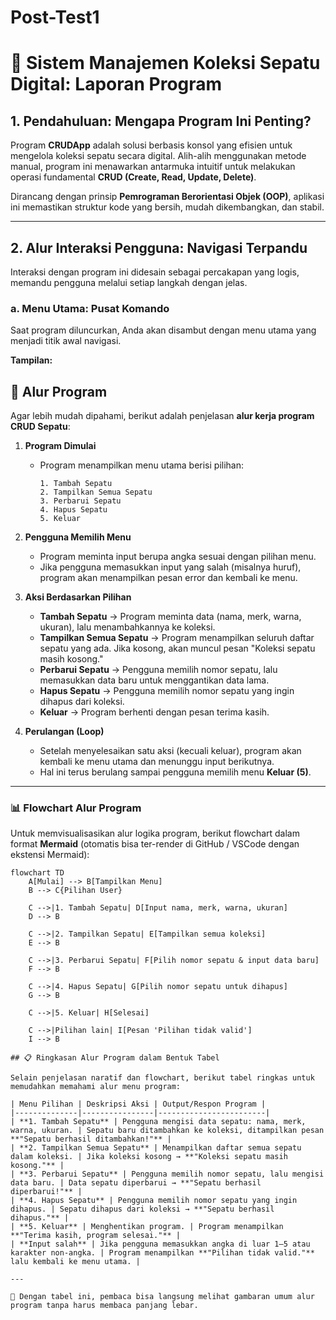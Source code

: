 # Post-Test1
# 👟 **Sistem Manajemen Koleksi Sepatu Digital: Laporan Program**

## 1. Pendahuluan: Mengapa Program Ini Penting?

Program **CRUDApp** adalah solusi berbasis konsol yang efisien untuk mengelola koleksi sepatu secara digital. Alih-alih menggunakan metode manual, program ini menawarkan antarmuka intuitif untuk melakukan operasi fundamental **CRUD (Create, Read, Update, Delete)**.

Dirancang dengan prinsip **Pemrograman Berorientasi Objek (OOP)**, aplikasi ini memastikan struktur kode yang bersih, mudah dikembangkan, dan stabil.

---

## 2. Alur Interaksi Pengguna: Navigasi Terpandu

Interaksi dengan program ini didesain sebagai percakapan yang logis, memandu pengguna melalui setiap langkah dengan jelas.

### **a. Menu Utama: Pusat Komando**

Saat program diluncurkan, Anda akan disambut dengan menu utama yang menjadi titik awal navigasi.

**Tampilan:**

## 🔄 Alur Program  

Agar lebih mudah dipahami, berikut adalah penjelasan **alur kerja program CRUD Sepatu**:  

1. **Program Dimulai**  
   - Program menampilkan menu utama berisi pilihan:  
     ```
     1. Tambah Sepatu
     2. Tampilkan Semua Sepatu
     3. Perbarui Sepatu
     4. Hapus Sepatu
     5. Keluar
     ```  

2. **Pengguna Memilih Menu**  
   - Program meminta input berupa angka sesuai dengan pilihan menu.  
   - Jika pengguna memasukkan input yang salah (misalnya huruf), program akan menampilkan pesan error dan kembali ke menu.  

3. **Aksi Berdasarkan Pilihan**  
   - **Tambah Sepatu** → Program meminta data (nama, merk, warna, ukuran), lalu menambahkannya ke koleksi.  
   - **Tampilkan Semua Sepatu** → Program menampilkan seluruh daftar sepatu yang ada. Jika kosong, akan muncul pesan "Koleksi sepatu masih kosong."  
   - **Perbarui Sepatu** → Pengguna memilih nomor sepatu, lalu memasukkan data baru untuk menggantikan data lama.  
   - **Hapus Sepatu** → Pengguna memilih nomor sepatu yang ingin dihapus dari koleksi.  
   - **Keluar** → Program berhenti dengan pesan terima kasih.  

4. **Perulangan (Loop)**  
   - Setelah menyelesaikan satu aksi (kecuali keluar), program akan kembali ke menu utama dan menunggu input berikutnya.  
   - Hal ini terus berulang sampai pengguna memilih menu **Keluar (5)**.  

---

### 📊 Flowchart Alur Program  

Untuk memvisualisasikan alur logika program, berikut flowchart dalam format **Mermaid** (otomatis bisa ter-render di GitHub / VSCode dengan ekstensi Mermaid):  

```mermaid
flowchart TD
    A[Mulai] --> B[Tampilkan Menu]
    B --> C{Pilihan User}
    
    C -->|1. Tambah Sepatu| D[Input nama, merk, warna, ukuran]
    D --> B
    
    C -->|2. Tampilkan Sepatu| E[Tampilkan semua koleksi]
    E --> B
    
    C -->|3. Perbarui Sepatu| F[Pilih nomor sepatu & input data baru]
    F --> B
    
    C -->|4. Hapus Sepatu| G[Pilih nomor sepatu untuk dihapus]
    G --> B
    
    C -->|5. Keluar| H[Selesai]
    
    C -->|Pilihan lain| I[Pesan 'Pilihan tidak valid']
    I --> B

## 📋 Ringkasan Alur Program dalam Bentuk Tabel  

Selain penjelasan naratif dan flowchart, berikut tabel ringkas untuk memudahkan memahami alur menu program:  

| Menu Pilihan | Deskripsi Aksi | Output/Respon Program |
|--------------|----------------|------------------------|
| **1. Tambah Sepatu** | Pengguna mengisi data sepatu: nama, merk, warna, ukuran. | Sepatu baru ditambahkan ke koleksi, ditampilkan pesan **"Sepatu berhasil ditambahkan!"** |
| **2. Tampilkan Semua Sepatu** | Menampilkan daftar semua sepatu dalam koleksi. | Jika koleksi kosong → **"Koleksi sepatu masih kosong."** |
| **3. Perbarui Sepatu** | Pengguna memilih nomor sepatu, lalu mengisi data baru. | Data sepatu diperbarui → **"Sepatu berhasil diperbarui!"** |
| **4. Hapus Sepatu** | Pengguna memilih nomor sepatu yang ingin dihapus. | Sepatu dihapus dari koleksi → **"Sepatu berhasil dihapus."** |
| **5. Keluar** | Menghentikan program. | Program menampilkan **"Terima kasih, program selesai."** |
| **Input salah** | Jika pengguna memasukkan angka di luar 1–5 atau karakter non-angka. | Program menampilkan **"Pilihan tidak valid."** lalu kembali ke menu utama. |

---

📌 Dengan tabel ini, pembaca bisa langsung melihat gambaran umum alur program tanpa harus membaca panjang lebar.

